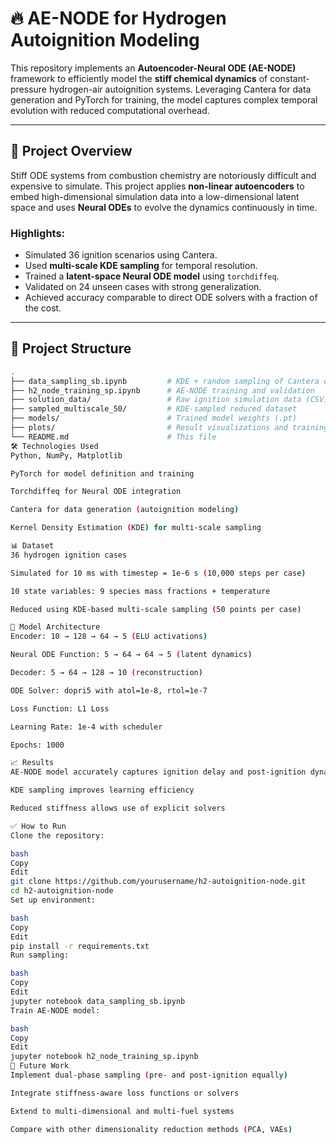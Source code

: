 # 🔥 AE-NODE for Hydrogen Autoignition Modeling

This repository implements an **Autoencoder-Neural ODE (AE-NODE)** framework to efficiently model the **stiff chemical dynamics** of constant-pressure hydrogen-air autoignition systems. Leveraging Cantera for data generation and PyTorch for training, the model captures complex temporal evolution with reduced computational overhead.

---

## 🚀 Project Overview

Stiff ODE systems from combustion chemistry are notoriously difficult and expensive to simulate. This project applies **non-linear autoencoders** to embed high-dimensional simulation data into a low-dimensional latent space and uses **Neural ODEs** to evolve the dynamics continuously in time.

### Highlights:
- Simulated 36 ignition scenarios using Cantera.
- Used **multi-scale KDE sampling** for temporal resolution.
- Trained a **latent-space Neural ODE model** using `torchdiffeq`.
- Validated on 24 unseen cases with strong generalization.
- Achieved accuracy comparable to direct ODE solvers with a fraction of the cost.

---

## 📁 Project Structure

```bash
.
├── data_sampling_sb.ipynb         # KDE + random sampling of Cantera output
├── h2_node_training_sp.ipynb      # AE-NODE training and validation
├── solution_data/                 # Raw ignition simulation data (CSV)
├── sampled_multiscale_50/         # KDE-sampled reduced dataset
├── models/                        # Trained model weights (.pt)
├── plots/                         # Result visualizations and training loss
└── README.md                      # This file
🛠️ Technologies Used
Python, NumPy, Matplotlib

PyTorch for model definition and training

Torchdiffeq for Neural ODE integration

Cantera for data generation (autoignition modeling)

Kernel Density Estimation (KDE) for multi-scale sampling

📊 Dataset
36 hydrogen ignition cases

Simulated for 10 ms with timestep = 1e-6 s (10,000 steps per case)

10 state variables: 9 species mass fractions + temperature

Reduced using KDE-based multi-scale sampling (50 points per case)

🧠 Model Architecture
Encoder: 10 → 128 → 64 → 5 (ELU activations)

Neural ODE Function: 5 → 64 → 64 → 5 (latent dynamics)

Decoder: 5 → 64 → 128 → 10 (reconstruction)

ODE Solver: dopri5 with atol=1e-8, rtol=1e-7

Loss Function: L1 Loss

Learning Rate: 1e-4 with scheduler

Epochs: 1000

📈 Results
AE-NODE model accurately captures ignition delay and post-ignition dynamics

KDE sampling improves learning efficiency

Reduced stiffness allows use of explicit solvers

✅ How to Run
Clone the repository:

bash
Copy
Edit
git clone https://github.com/yourusername/h2-autoignition-node.git
cd h2-autoignition-node
Set up environment:

bash
Copy
Edit
pip install -r requirements.txt
Run sampling:

bash
Copy
Edit
jupyter notebook data_sampling_sb.ipynb
Train AE-NODE model:

bash
Copy
Edit
jupyter notebook h2_node_training_sp.ipynb
🔮 Future Work
Implement dual-phase sampling (pre- and post-ignition equally)

Integrate stiffness-aware loss functions or solvers

Extend to multi-dimensional and multi-fuel systems

Compare with other dimensionality reduction methods (PCA, VAEs)
